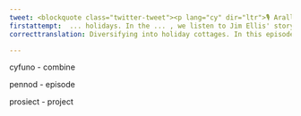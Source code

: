 ```yaml
---
tweet: <blockquote class="twitter-tweet"><p lang="cy" dir="ltr">🎙️ Arallgyfeirio i Fythynnod Gwyliau 🎧<br><br>Yn y bennod hon, rydym yn clywed stori, Jim Ellis. Mae ei deulu wedi cyfuno ffermio â thwristiaeth ers blynyddoedd lawer, ac yn ddiweddar mae wedi cwblhau prosiect adnewyddu mawr ar ffermdy Plas Gwyn. <a href="https://t.co/x4JTmlFzzR">https://t.co/x4JTmlFzzR</a> <a href="https://t.co/9nNjVe9kYe">pic.twitter.com/9nNjVe9kYe</a></p>&mdash; Farming Connect (@FarmingConnect) <a href="https://twitter.com/FarmingConnect/status/1282359520832958464?ref_src=twsrc%5Etfw">July 12, 2020</a></blockquote> <script async src="https://platform.twitter.com/widgets.js" charset="utf-8"></script>
firstattempt:  ... holidays. In the ... , we listen to Jim Ellis' story. ... family ... farming ... lots, and latest ...big new project on Plas Gwyn farm
correcttranslation: Diversifying into holiday cottages. In this episode, we listen to Jim Ellis' story. His family has combined farming and tourism for many years, and recently has completed a big renovation project of Plas Gwyn farmhouse.

---
```


cyfuno - combine

pennod - episode

prosiect - project




